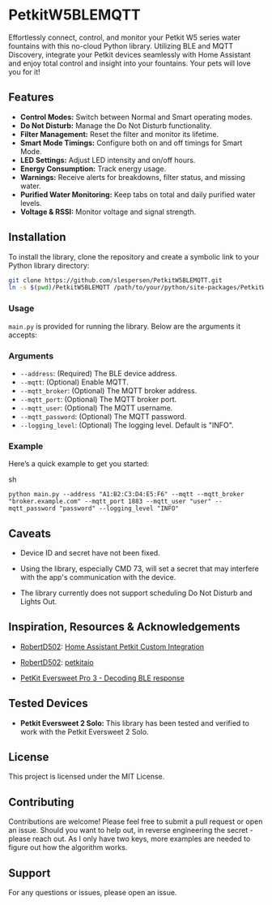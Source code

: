 # PetkitW5BLEMQTT

Effortlessly connect, control, and monitor your Petkit W5 series water fountains with this no-cloud Python library. Utilizing BLE and MQTT Discovery, integrate your Petkit devices seamlessly with Home Assistant and enjoy total control and insight into your fountains. Your pets will love you for it!

## Features

- **Control Modes:** Switch between Normal and Smart operating modes.
- **Do Not Disturb:** Manage the Do Not Disturb functionality.
- **Filter Management:** Reset the filter and monitor its lifetime.
- **Smart Mode Timings:** Configure both on and off timings for Smart Mode.
- **LED Settings:** Adjust LED intensity and on/off hours.
- **Energy Consumption:** Track energy usage.
- **Warnings:** Receive alerts for breakdowns, filter status, and missing water.
- **Purified Water Monitoring:** Keep tabs on total and daily purified water levels.
- **Voltage & RSSI:** Monitor voltage and signal strength.

## Installation

To install the library, clone the repository and create a symbolic link to your Python library directory:

```sh
git clone https://github.com/slespersen/PetkitW5BLEMQTT.git
ln -s $(pwd)/PetkitW5BLEMQTT /path/to/your/python/site-packages/PetkitW5BLEMQTT
```

### Usage

`main.py` is provided for running the library. Below are the arguments it accepts:

### Arguments

- `--address`: (Required) The BLE device address.
- `--mqtt`: (Optional) Enable MQTT.
- `--mqtt_broker`: (Optional) The MQTT broker address.
- `--mqtt_port`: (Optional) The MQTT broker port.
- `--mqtt_user`: (Optional) The MQTT username.
- `--mqtt_password`: (Optional) The MQTT password.
- `--logging_level`: (Optional) The logging level. Default is "INFO".

### Example

Here’s a quick example to get you started:

sh

```
python main.py --address "A1:B2:C3:D4:E5:F6" --mqtt --mqtt_broker "broker.example.com" --mqtt_port 1883 --mqtt_user "user" --mqtt_password "password" --logging_level "INFO"
```

## Caveats

-   Device ID and secret have not been fixed.
    
-   Using the library, especially CMD 73, will set a secret that may interfere with the app's communication with the device.

-	The library currently does not support scheduling Do Not Disturb and Lights Out.
    

## Inspiration, Resources & Acknowledgements

-   [RobertD502](https://github.com/RobertD502): [Home Assistant Petkit Custom Integration](https://www.reddit.com/r/homeassistant/comments/145ebp1/petkit_custom_integration/)
    
-   [RobertD502](https://github.com/RobertD502): [petkitaio](https://github.com/RobertD502/petkitaio)
    
-   [PetKit Eversweet Pro 3 - Decoding BLE response](https://colab.research.google.com/drive/1gWwLz1Wi_WujvvSaTJpPMW5i3YideSAb#scrollTo=RWO3w4-XTmNd)

## Tested Devices

-   **Petkit Eversweet 2 Solo:** This library has been tested and verified to work with the Petkit Eversweet 2 Solo.

## License

This project is licensed under the MIT License.

## Contributing

Contributions are welcome! Please feel free to submit a pull request or open an issue.
Should you want to help out, in reverse engineering the secret - please reach out. As I only have two keys, more examples are needed to figure out how the algorithm works.

## Support

For any questions or issues, please open an issue.